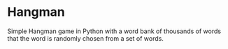 # Hangman
Simple Hangman game in Python with a word bank of thousands of words that the word is randomly chosen from a set of words. 